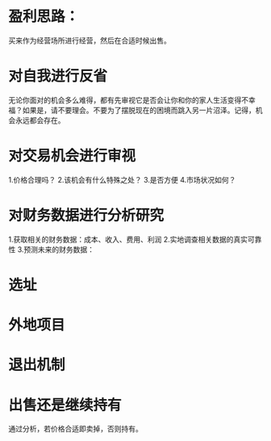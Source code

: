 # 盈利思路：
买来作为经营场所进行经营，然后在合适时候出售。
# 对自我进行反省
无论你面对的机会多么难得，都有先审视它是否会让你和你的家人生活变得不幸福？如果是，请不要理会。不要为了摆脱现在的困境而跳入另一片沼泽。记得，机会永远都会存在。

# 对交易机会进行审视
1.价格合理吗？
2.该机会有什么特殊之处？
3.是否方便
4.市场状况如何？
# 对财务数据进行分析研究
1.获取相关的财务数据：成本、收入、费用、利润
2.实地调查相关数据的真实可靠性
3.预测未来的财务数据：

# 选址
# 外地项目
# 退出机制
# 出售还是继续持有
通过分析，若价格合适即卖掉，否则持有。

